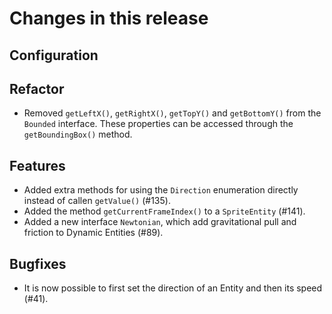 # Changes in this release

## Configuration

## Refactor

- Removed `getLeftX()`, `getRightX()`, `getTopY()` and `getBottomY()` from the `Bounded` interface. These
properties can be accessed through the `getBoundingBox()` method.

## Features

- Added extra methods for using the `Direction` enumeration directly instead of callen `getValue()` (#135).
- Added the method `getCurrentFrameIndex()` to a `SpriteEntity` (#141).
- Added a new interface `Newtonian`, which add gravitational pull and friction to Dynamic Entities (#89).

## Bugfixes

- It is now possible to first set the direction of an Entity and then its speed (#41).
